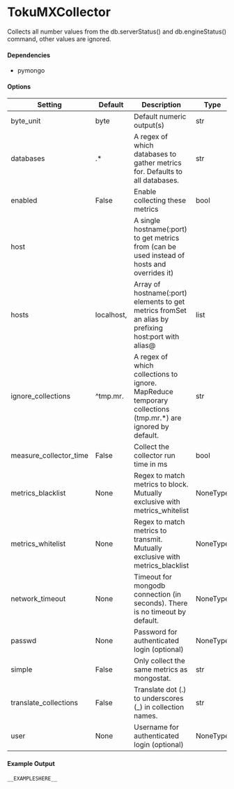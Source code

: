 <!--This file was generated from the python source
Please edit the source to make changes
-->
TokuMXCollector
=====

Collects all number values from the db.serverStatus() and db.engineStatus()
command, other values are ignored.

#### Dependencies

 * pymongo


#### Options

Setting | Default | Description | Type
--------|---------|-------------|-----
byte_unit | byte | Default numeric output(s) | str
databases | .* | A regex of which databases to gather metrics for. Defaults to all databases. | str
enabled | False | Enable collecting these metrics | bool
host |  | A single hostname(:port) to get metrics from (can be used instead of hosts and overrides it) | 
hosts | localhost, | Array of hostname(:port) elements to get metrics fromSet an alias by prefixing host:port with alias@ | list
ignore_collections | ^tmp\.mr\. | A regex of which collections to ignore. MapReduce temporary collections (tmp.mr.*) are ignored by default. | str
measure_collector_time | False | Collect the collector run time in ms | bool
metrics_blacklist | None | Regex to match metrics to block. Mutually exclusive with metrics_whitelist | NoneType
metrics_whitelist | None | Regex to match metrics to transmit. Mutually exclusive with metrics_blacklist | NoneType
network_timeout | None | Timeout for mongodb connection (in seconds). There is no timeout by default. | NoneType
passwd | None | Password for authenticated login (optional) | NoneType
simple | False | Only collect the same metrics as mongostat. | str
translate_collections | False | Translate dot (.) to underscores (_) in collection names. | str
user | None | Username for authenticated login (optional) | NoneType

#### Example Output

```
__EXAMPLESHERE__
```

